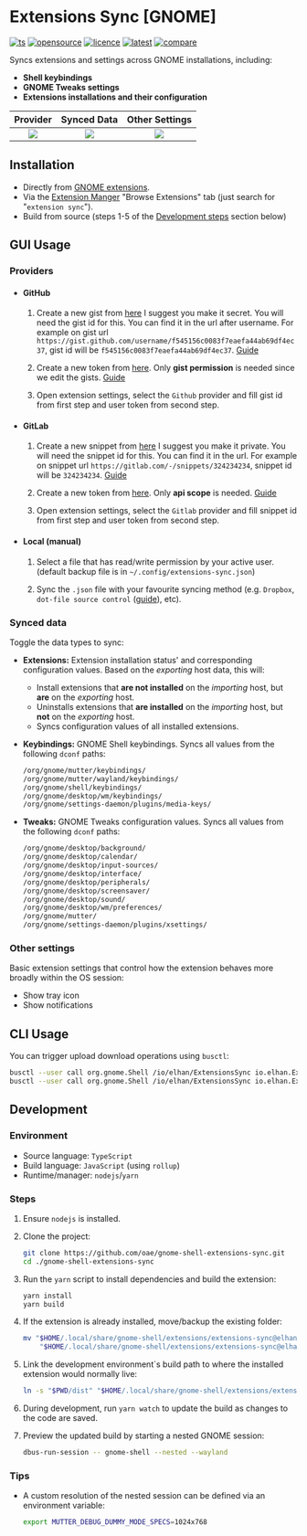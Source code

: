 # Extensions Sync [GNOME]

[![ts](https://badgen.net/badge/icon/typescript?icon=typescript&label)](#)
[![opensource](https://badges.frapsoft.com/os/v1/open-source.png?v=103)](#)
[![licence](https://badges.frapsoft.com/os/gpl/gpl.png?v=103)](https://github.com/oae/gnome-shell-extensions-sync/blob/master/LICENSE)
[![latest](https://img.shields.io/github/v/release/oae/gnome-shell-extensions-sync)](https://github.com/oae/gnome-shell-extensions-sync/releases/latest)
[![compare](https://img.shields.io/github/commits-since/oae/gnome-shell-extensions-sync/latest/master)](https://github.com/oae/gnome-shell-extensions-sync/compare)

Syncs extensions and settings across GNOME installations, including:

- **Shell keybindings**
- **GNOME Tweaks settings**
- **Extensions installations and their configuration**


|               Provider               |              Synced Data             |            Other Settings            |
|:------------------------------------:|:------------------------------------:|:------------------------------------:|
| ![](https://i.imgur.com/4Sv3Jus.png) | ![](https://i.imgur.com/Ii6Q8w3.png) | ![](https://i.imgur.com/OvDy80f.png) |

## Installation

- Directly from [GNOME extensions](https://extensions.gnome.org/extension/1486/extensions-sync/).
- Via the [Extension Manger](https://github.com/mjakeman/extension-manager) "Browse Extensions" tab (just search for "`extension sync`").
- Build from source (steps 1-5 of the [Development steps](#steps) section below)

## GUI Usage

### Providers

- #### GitHub

    1. Create a new gist from [here](https://gist.github.com/) I suggest you make it secret. You will need the gist id for this. You can find it in the url after username. For example on gist url `https://gist.github.com/username/f545156c0083f7eaefa44ab69df4ec37`, gist id will be `f545156c0083f7eaefa44ab69df4ec37`. [Guide](https://docs.github.com/en/get-started/writing-on-github/editing-and-sharing-content-with-gists/creating-gists)

    2. Create a new token from [here](https://github.com/settings/tokens/new). Only **gist permission** is needed since we edit the gists. [Guide](https://docs.github.com/en/authentication/keeping-your-account-and-data-secure/creating-a-personal-access-token)

    3. Open extension settings, select the `Github` provider and fill gist id from first step and user token from second step.

- #### GitLab

    1. Create a new snippet from [here](https://gitlab.com/-/snippets/new) I suggest you make it private. You will need the snippet id for this. You can find it in the url. For example on snippet url `https://gitlab.com/-/snippets/324234234`, snippet id will be `324234234`. [Guide](https://docs.gitlab.com/ee/user/snippets.html#create-snippets)

    2. Create a new token from [here](https://gitlab.com/-/profile/personal_access_tokens). Only **api scope** is needed. [Guide](https://docs.gitlab.com/ee/user/profile/personal_access_tokens.html#create-a-personal-access-token)

    3. Open extension settings, select the `Gitlab` provider and fill snippet id from first step and user token from second step.

- #### Local (manual)

    1. Select a file that has read/write permission by your active user. (default backup file is in `~/.config/extensions-sync.json`)

    2. Sync the `.json` file with your favourite syncing method (e.g. `Dropbox`, `dot-file source control` ([guide](https://www.atlassian.com/git/tutorials/dotfiles)), etc).

### Synced data

Toggle the data types to sync:

- **Extensions:** Extension installation status' and corresponding configuration values. Based on the *exporting* host data, this will:

  - Install extensions that **are not installed** on the *importing* host, but **are** on the *exporting* host.
  - Uninstalls extensions that **are installed** on the *importing* host, but **not** on the *exporting* host.
  - Syncs configuration values of all installed extensions.

- **Keybindings:** GNOME Shell keybindings. Syncs all values from the following `dconf` paths:

    ```bash
    /org/gnome/mutter/keybindings/
    /org/gnome/mutter/wayland/keybindings/
    /org/gnome/shell/keybindings/
    /org/gnome/desktop/wm/keybindings/
    /org/gnome/settings-daemon/plugins/media-keys/
    ```

- **Tweaks:** GNOME Tweaks configuration values. Syncs all values from the following `dconf` paths:

    ```bash
    /org/gnome/desktop/background/
    /org/gnome/desktop/calendar/
    /org/gnome/desktop/input-sources/
    /org/gnome/desktop/interface/
    /org/gnome/desktop/peripherals/
    /org/gnome/desktop/screensaver/
    /org/gnome/desktop/sound/
    /org/gnome/desktop/wm/preferences/
    /org/gnome/mutter/
    /org/gnome/settings-daemon/plugins/xsettings/
    ```

### Other settings

Basic extension settings that control how the extension behaves more broadly within the OS session:

- Show tray icon
- Show notifications

## CLI Usage

You can trigger upload download operations using `busctl`:

```bash
busctl --user call org.gnome.Shell /io/elhan/ExtensionsSync io.elhan.ExtensionsSync save # uploads to server
busctl --user call org.gnome.Shell /io/elhan/ExtensionsSync io.elhan.ExtensionsSync read # downloads to pc
```

## Development

### Environment

- Source language: `TypeScript`
- Build language: `JavaScript` (using `rollup`)
- Runtime/manager: `nodejs`/`yarn`

### Steps

1. Ensure `nodejs` is installed.

2. Clone the project:

    ```bash
    git clone https://github.com/oae/gnome-shell-extensions-sync.git
    cd ./gnome-shell-extensions-sync
    ```

3. Run the `yarn` script to install dependencies and build the extension:

    ```bash
    yarn install
    yarn build
    ```

4. If the extension is already installed, move/backup the existing folder:

    ```bash
    mv "$HOME/.local/share/gnome-shell/extensions/extensions-sync@elhan.io" \
        "$HOME/.local/share/gnome-shell/extensions/extensions-sync@elhan.io-backup"
    ```

5. Link the development environment`s build path to where the installed extension would normally live:

    ```bash
    ln -s "$PWD/dist" "$HOME/.local/share/gnome-shell/extensions/extensions-sync@elhan.io"
    ```

6. During development, run `yarn watch` to update the build as changes to the code are saved.

7. Preview the updated build by starting a nested GNOME session:

    ```bash
    dbus-run-session -- gnome-shell --nested --wayland
    ```

### Tips

- A custom resolution of the nested session can be defined via an environment variable:

    ```bash
    export MUTTER_DEBUG_DUMMY_MODE_SPECS=1024x768
    ```
